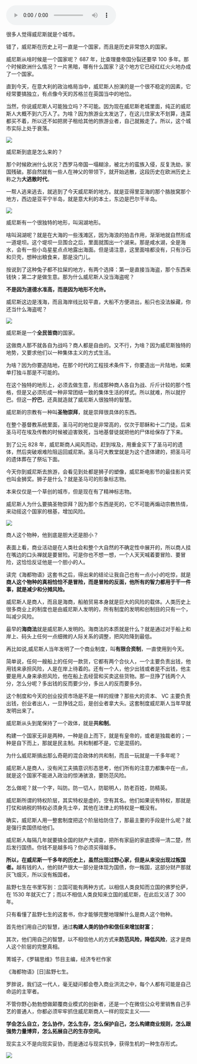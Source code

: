<audio src="http://igetoss.cdn.igetget.com/mp3/201609/30/201609301656040297185462.mp3" controls="controls">您的浏览器不支持 audio 标签。</audio><p>很多人觉得威尼斯就是个城市。</p><p>错了，威尼斯在历史上可一直是一个国家，而且是历史非常悠久的国家。</p><p>威尼斯从啥时候是一个国家呢？ 687 年，比查理曼帝国分裂还要早 100 多年。那个时候欧洲什么情况？一片黑暗，哪有什么国家？这个地方它已经红红火火地办成了一个国家。</p><p>直到今天，在意大利的政治格局当中，威尼斯人扮演的是一个很不稳定的因素，它经常要搞独立，有点像今天的苏格兰在英国当中的地位。</p><p>当然，你说威尼斯人可能独立吗？不可能。因为现在威尼斯老城里面，纯正的威尼斯人大概不到六万人了。为啥？因为旅游业太发达了，在这儿住家太不划算，连菜都买不着，所以还不如把房子租给其他的旅游业者，自己就搬走了。所以，这个城市实际上处于衰落。</p><img src="https://piccdn.igetget.com/img/201609/30/201609301700415562679247.jpg" /><p>威尼斯到底是怎么来的？</p><p>那个时候欧洲什么状况？西罗马帝国一塌糊涂，被北方的蛮族入侵，反复洗劫，家国残破。那自然就有一些人在神父的带领下，就开始逃散，这段历史在欧洲历史上称之为<b>大逃散时代</b>。</p><p>一帮人逃来逃去，就逃到了今天威尼斯的地方。就是亚得里亚海的那个胳肢窝那个地方，西边是亚平宁半岛，就是意大利的本土，东边是巴尔干半岛。</p><img src="https://piccdn.igetget.com/img/201609/30/201609301702572452581343.jpg" /><p>威尼斯有一个很独特的地形，叫潟湖地形。</p><p>啥叫潟湖呢？就是在大海的一些浅滩区，因为海浪的拍击作用，渐渐地就自然形成一道堤坝。这个堤坝一旦围合之后，里面就围出一个湖来。那是咸水湖，全是海水，会有一些小岛星星点点地露出海面。但是请注意，这里面啥都没有，只有沙石和贝壳，想种出粮食来，那是没门儿。</p><p>按说到了这种兔子都不拉屎的地方，有两个选择：第一是直接当海盗，那个东西来钱快；第二才是做生意。那为什么威尼斯人没当海盗呢？</p><p><b>不是因为道德水准高，而是因为地形不允许。</b></p><p>威尼斯这边是浅海，而且海岸线比较平直，大船不方便进出，船只也没法躲藏，你还当什么海盗呢？</p><img src="https://piccdn.igetget.com/img/201609/30/201609301704447802404238.jpg" /><p>威尼斯是一个<b>全民皆商</b>的国家。</p><p>这做商人那不就各自为战吗？商人都是自由的。又不行，为啥？因为威尼斯独特的地势，又要求他们以一种集体主义的方式生活。</p><p>为啥？因为你要造陆地，在那个时代的工程技术条件下，你要造出一片陆地，如果单打独斗那是不可能的。</p><p>在这个独特的地形上，必须去做生意，形成那种商人各自为战、斤斤计较的那个性格，但是又必须形成一种非常团结一致的集体生活的样式。所以就难，所以就拧巴。但这一<b>拧巴</b>，还真就造就了威尼斯人很独特的智慧。</p><p>威尼斯的宗教有一种叫<b>圣物崇拜</b>，就是崇拜很具体的东西。</p><p>在整个基督教系统里面，圣马可的地位是非常高的，仅次于耶稣和十二门徒。后来圣马可在埃及传教的时候被迫害致死，当地基督徒就把他的尸体给保存了下来。</p><p>到了公元 828 年，威尼斯商人闻风而动，赶到埃及，用重金买下了圣马可的遗体，然后突破艰难险阻运回威尼斯。圣马可大教堂就是为这个遗体建的，把圣马可的遗体葬在了祭坛下面。</p><p>今天你到威尼斯去旅游，会看见到处都是狮子的塑像，威尼斯电影节的最佳影片奖也叫金狮奖。狮子是什么？就是圣马可的形象标志物。</p><p>本来仅仅是一个草创的城市，但是现在有了精神标志物。</p><p>威尼斯人为什么要搞圣物崇拜？因为那个东西是死的，它不可能再煽动宗教热情，来动摇这个国家的根基，增加风险。</p><img src="https://piccdn.igetget.com/img/201609/30/201609301707012088178775.jpg" /><p>商人这个物种，他到底是胆大还是胆小？</p><p>表面上看，商业活动是在人类社会和整个大自然的不确定性中展开的，所以商人挂在嘴边的口头禅就是要冒险。可是你也不想一想，一个人天天喊着要冒险、要冒险，这恰恰反证他是一个胆小的人。</p><p>读完《海都物语》这套书之后，得出来的结论让我自己也有一点小小的吃惊，就是<b>商人这个物种的真相恰恰不是冒险，而是冒险的反面，他所有的智力都用于干一件事，就是减少和分摊风险。</b></p><p>威尼斯人是商人，而且是海商，船舶贸易本身就是巨大的风险的载体。人类历史上很多商业上的制度也是由威尼斯人发明的，所有制度的发明和创制目的只有一个，叫减少风险。</p><p>最早的<b>海商法</b>就是威尼斯人发明的。海商法的本质就是什么？就是通过对于船上和岸上、码头上任何一点细微的人际关系的调整，把风险降到最低。</p><p>再比如说,威尼斯人当年发明了一个商业制度，叫<b>有限合资制</b>，一直使用到今天。</p><p>简单说，任何一艘船上的任何一款货，它都有两个合伙人，一个主要负责出钱，他用钱来承担风险，人是在岸上待着的。还有一个人，他少出钱或者是不出钱，他主要是用人身来承担风险，他在船上去经营和买卖这些货物。那一旦挣了钱两个人分，怎么分呢？多出钱的反而要少分，多出人的反而要多分。</p><p>这个制度和今天的创业投资市场是不是一样的规律？那些大的资本、 VC 主要负责出钱，创业者出人，一旦挣钱之后，是创业者拿大头。这套制度威尼斯人当年早就发明出来了。</p><p>威尼斯从头到尾保持了一个政体，就是<b>共和制</b>。</p><p>构建一个国家无非是两种，一种是自上而下，就是有皇帝的，或者是独裁者的；一种是自下而上，那就是民主制。共和制都不是，它是混搭的。</p><p>为什么威尼斯搞出那么奇葩的混合政体的共和制，而且一玩就是一千多年呢？</p><p>威尼斯人是商人，没有闲工夫搞意识形态思考，他们所有的注意力都集中在一点，就是这个国家不能进入政治的惊涛骇浪，要防范风险。</p><p>怎么做呢？就一个字，叫防。防一切人，防聪明人，防老百姓，防精英。</p><p>威尼斯所谓的特权阶层，其实特权是虚的，空有其名。他们如果说有特权，那就是打仗和纳税的特权必须身先士卒，其他在法律上的特权是一概没有。</p><p>确实，威尼斯人用一整套制度把这个阶层给防住了，那最主要的手段是什么呢？就是强行卖国债给他们。</p><p>威尼斯人每隔几年就要搞全国的财产大调查，把所有家庭的家底摸得一清二楚，然后发行国债。你钱不是越多吗？你必须买得越多。</p><p><b>所以，在威尼斯一千多年的历史上，虽然出现过野心家，但是从来没出现过叛国者。</b>越有钱的人，他的财产很大一部分是体现为国债，你一叛国，这部分财产那就灰飞烟灭，所以没有叛国者。</p><p>盐野七生在书里写到：立国可能有两种方式，以相信人类良知而立国的佛罗伦萨，在 1530 年就灭亡了；而以不相信人类良知来立国的威尼斯，在此后又活了 300 年。</p><p>只有看懂了盐野七生的这套书，你才能够完整地理解什么是商人这个物种。</p><p>首先他们用自己的智慧，通过<b>构建人类的协作和信任来增加财富</b>；</p><p>其次，他们用自己的智慧，以不相信他人的方式来<b>防范风险，降低风险</b>，这才是商人这个阶层的完整真相。</p><p>菁城子，《罗辑思维》节目主编，经济专栏作家 </p><p>《海都物语》[日]盐野七生。</p><p>罗胖说，我们这一代人，毫无疑问都会卷入商业洪流之中，每个人都有可能是自己命运的主宰者。</p><p>不管你野心勃勃想做颠覆商业模式的创新者，还是一个在微信公众号里销售自己手艺的普通人，你都必须牢牢抓住威尼斯商人一样的现实主义——</p><p><b>学会怎么自立，怎么协作，怎么生存，怎么保护自己，怎么构建商业规则，怎么跟强势力量博弈，怎么拓展自己的生存空间。</b></p><p>现实主义不是向现实妥协，而是通过与现实抗争，获得生机的一种生存形式。</p><img src="https://piccdn.igetget.com/img/201609/30/201609301712306575002923.jpg" />